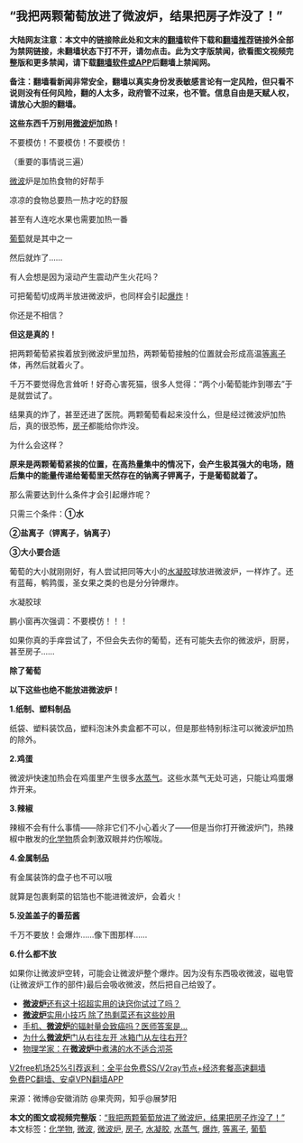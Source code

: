  <h2>“我把两颗葡萄放进了微波炉，结果把房子炸没了！”</h2> <p class="notice"><b>大陆网友注意：本文中的链接除此处和文末的<a href="https://github.com/bannedbook/fanqiang" >翻墙</a>软件下载和<a href="https://github.com/killgcd/justmysocks/blob/master/README.md">翻墙推荐</a>链接外全部为禁网链接，未翻墙状态下打不开，请勿点击。此为文字版禁闻，欲看图文视频完整版和更多禁闻，请下载<a href="https://github.com/bannedbook/fanqiang">翻墙软件或APP</a>后翻墙上禁闻网。</p><p>备注：翻墙看新闻非常安全，翻墙以真实身份发表敏感言论有一定风险，但只看不说则没有任何风险，翻的人太多，政府管不过来，也不管。信息自由是天赋人权，请放心大胆的翻墙。</b></p>  <div class="entry"> <p><strong>这些东西千万别用<a href="https://www.bannedbook.org/bnews/tag/%E5%BE%AE%E6%B3%A2%E7%82%89/" class="st_tag internal_tag" rel="tag" title="标签 微波炉 下的日志">微波炉</a>加热！</strong></p> <p><strong></strong></p> <p>不要模仿！不要模仿！不要模仿！</p> <p>（重要的事情说三遍）</p> <p><a href="https://www.bannedbook.org/bnews/tag/%E5%BE%AE%E6%B3%A2/" class="st_tag internal_tag" rel="tag" title="标签 微波 下的日志">微波</a>炉是加热食物的好帮手</p> <p>凉凉的食物总要热一热才吃的舒服</p> <p>甚至有人连吃水果也需要加热一番</p> <p><a href="https://www.bannedbook.org/bnews/tag/%e8%91%a1%e8%90%84/" class="st_tag internal_tag" rel="tag" title="标签 葡萄 下的日志">葡萄</a>就是其中之一</p> <p>然后就炸了&#8230;&#8230;</p> <p>有人会想是因为滚动产生震动产生火花吗？</p>  <p>可把葡萄切成两半放进微波炉，也同样会引起<a href="https://www.bannedbook.org/bnews/tag/%e7%88%86%e7%82%b8/" class="st_tag internal_tag" rel="tag" title="标签 爆炸 下的日志">爆炸</a>！</p> <p>你还是不相信？</p> <p><strong>但这是真的！</strong></p> <p>把两颗葡萄紧挨着放到微波炉里加热，两颗葡萄接触的位置就会形成高温<a href="https://www.bannedbook.org/bnews/tag/%E7%AD%89%E7%A6%BB%E5%AD%90/" class="st_tag internal_tag" rel="tag" title="标签 等离子 下的日志">等离子</a>体，再然后就着火了。</p> <p>千万不要觉得危言耸听！好奇心害死猫，很多人觉得：“两个小葡萄能炸到哪去”于是就尝试了。</p> <p>结果真的炸了，甚至还进了医院。两颗葡萄看起来没什么，但是经过微波炉加热后，真的很恐怖，<a href="https://www.bannedbook.org/bnews/tag/%e6%88%bf%e5%ad%90/" class="st_tag internal_tag" rel="tag" title="标签 房子 下的日志">房子</a>都能给你炸没。</p> <p>为什么会这样？</p> <p><strong>原来是两颗葡萄紧挨的位置，在高热量集中的情况下，会产生极其强大的电场，随后集中的能量传递给葡萄里天然存在的钠离子钾离子，于是葡萄就着了。</strong></p> <p>那么需要达到什么条件才会引起爆炸呢？</p> <p>只需三个条件：<strong>①水</strong></p>  <p><strong>②盐离子（钾离子，钠离子）</strong></p> <p><strong>③大小要合适</strong></p> <p>葡萄的大小就刚刚好，有人尝试把同等大小的<a href="https://www.bannedbook.org/bnews/tag/%E6%B0%B4%E5%87%9D%E8%83%B6/" class="st_tag internal_tag" rel="tag" title="标签 水凝胶 下的日志">水凝胶</a>球放进微波炉，一样炸了。还有蓝莓，鹌鹑蛋，圣女果之类的也是分分钟爆炸。</p> <p>水凝胶球</p> <p>鹏小窗再次强调：不要模仿！！！</p> <p>如果你真的手痒尝试了，不但会失去你的葡萄，还有可能失去你的微波炉，厨房，甚至房子&#8230;&#8230;</p> <p><strong>除了葡萄</strong></p> <p><strong>以下这些也绝不能放进微波炉！</strong></p> <p><strong>1.纸制、塑料制品</strong></p> <p>纸袋、塑料装饮品，塑料泡沫外卖盒都不可以，但是那些特别标注可以微波炉加热的除外。</p>  <p><strong>2.鸡蛋</strong></p> <p>微波炉快速加热会在鸡蛋里产生很多<a href="https://www.bannedbook.org/bnews/tag/%E6%B0%B4%E8%92%B8%E6%B0%94/" class="st_tag internal_tag" rel="tag" title="标签 水蒸气 下的日志">水蒸气</a>。这些水蒸气无处可逃，只能让鸡蛋爆炸开来。</p> <p><strong>3.辣椒</strong></p> <p>辣椒不会有什么事情——除非它们不小心着火了——但是当你打开微波炉门，热辣椒中散发的<a href="https://www.bannedbook.org/bnews/tag/%E5%8C%96%E5%AD%A6%E7%89%A9/" class="st_tag internal_tag" rel="tag" title="标签 化学物 下的日志">化学物</a>质会刺激双眼并灼伤喉咙。</p> <p><strong>4.金属制品</strong></p> <p>有金属装饰的盘子也不可以哦</p> <p>就算是包裹剩菜的铝箔也不能进微波炉，会着火！</p> <p><strong>5.没盖盖子的番茄酱</strong></p> <p>千万不要放！会爆炸……像下图那样……</p> <p><strong>6.什么都不放</strong></p>  <p>如果你让微波炉空转，可能会让微波炉整个爆炸。因为没有东西吸收微波，磁电管(让微波炉工作的部件)最后会吸收微波，然后把自己给毁了。</p> <ul class='op-related-articles' title='相关阅读'> <li><a href='https://www.bannedbook.org/bnews/comments/20201220/1451593.html' target='_blank'><b>微波炉</b>还有这十招超实用的诀窍你试过了吗？</a></li> <li><a href='https://www.bannedbook.org/bnews/lifebaike/20201124/1436164.html' target='_blank'><b>微波炉</b>实用小技巧 除了热剩菜还有这些妙用</a></li> <li><a href='https://www.bannedbook.org/bnews/health/20201111/1429213.html' target='_blank'>手机、<b>微波炉</b>的辐射量会致癌吗？医师答案是…</a></li> <li><a href='https://www.bannedbook.org/bnews/lifebaike/20201110/1428524.html' target='_blank'>为什么<b>微波炉</b>门从右往左开 冰箱门从左往右开?</a></li> <li><a href='https://www.bannedbook.org/bnews/comments/20201010/1411414.html' target='_blank'>物理学家：在<b>微波炉</b>中煮沸的水不适合沏茶</a></li> </ul> <p class="texttj"> <a href="https://github.com/bannedbook/fanqiang/wiki/V2ray%E6%9C%BA%E5%9C%BA" target="_blank">V2free机场25%引荐返利：全平台免费SS/V2ray节点+经济套餐高速翻墙</a><br/> <a href="https://github.com/bannedbook/fanqiang/wiki/%E7%A6%81%E9%97%BB%E7%BD%91%E5%AE%89%E5%8D%93%E7%BF%BB%E5%A2%99%E6%96%B0%E9%97%BBAPP" target="_blank">免费PC翻墙、安卓VPN翻墙APP</a></p><p> 来源：微博@安徽消防 @果壳网，知乎@展梦阳 </p><a name='sharetosocial'></a>       <div><b>本文的图文或视频完整版</b>：<a href='https://www.bannedbook.org/bnews/funmedia/20201230/1457723.html'>“我把两颗葡萄放进了微波炉，结果把房子炸没了！”</a></div>  </div><!--END ENTRY--> <div class="postfooter"> <div>本文标签：<a href="https://www.bannedbook.org/bnews/tag/%E5%8C%96%E5%AD%A6%E7%89%A9/" rel="tag">化学物</a>, <a href="https://www.bannedbook.org/bnews/tag/%E5%BE%AE%E6%B3%A2/" rel="tag">微波</a>, <a href="https://www.bannedbook.org/bnews/tag/%E5%BE%AE%E6%B3%A2%E7%82%89/" rel="tag">微波炉</a>, <a href="https://www.bannedbook.org/bnews/tag/%e6%88%bf%e5%ad%90/" rel="tag">房子</a>, <a href="https://www.bannedbook.org/bnews/tag/%E6%B0%B4%E5%87%9D%E8%83%B6/" rel="tag">水凝胶</a>, <a href="https://www.bannedbook.org/bnews/tag/%E6%B0%B4%E8%92%B8%E6%B0%94/" rel="tag">水蒸气</a>, <a href="https://www.bannedbook.org/bnews/tag/%e7%88%86%e7%82%b8/" rel="tag">爆炸</a>, <a href="https://www.bannedbook.org/bnews/tag/%E7%AD%89%E7%A6%BB%E5%AD%90/" rel="tag">等离子</a>, <a href="https://www.bannedbook.org/bnews/tag/%e8%91%a1%e8%90%84/" rel="tag">葡萄</a></div>  </div><!--END POSTFOOTER--> 